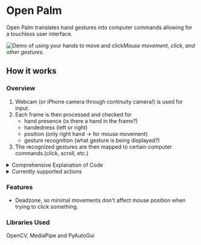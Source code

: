 # Open Palm
Open Palm translates hand gestures into computer commands allowing for a touchless user interface.

![Demo of using your hands to move and click](./assets/openpalm.gif)*Mouse movement, click, and other gestures.*

## How it works
<!-- ![Logic](./assets/logic.png) -->

### Overview
1. Webcam (or iPhone camera through continuity camera!) is used for input.
2. Each frame is then processed and checked for 
    * hand presence (is there a hand in the frame?)
    * handedness (left or right)
    * position (only right hand -> for mouse movement)
    * gesture recognition (what gesture is being displayed?)
3. The recognized gestures are then mapped to certain computer commands.(click, scroll, etc.)

<details>
<summary>Comprehensive Explanation of Code</summary>

1. **Camera Setup:**
    * The script initializes the camera using OpenCV (cv2) to capture the video feed.

2. **Gesture Recognition Initialization:**
    * MediaPipe's hands module (mp.solutions.hands.Hands()) is employed to recognize hand landmarks in each frame.

3. **Gesture Recognition Model Loading:**
    * A gesture recognition model is loaded from the specified path (MODEL_PATH) using MediaPipe's GestureRecognizer.

4. **Frame Processing Loop:**
    * The script enters a continuous loop to process each frame from the camera feed.

5. **Frame Preprocessing:**
    * Each frame is flipped horizontally for consistent orientation.
    * The script defines a region of interest (ROI) on the frame where hand gestures are monitored.

6. **Hand Landmark Detection:**
    * The hand landmarks within the ROI are detected using the MediaPipe hands module.
    * The landmarks' positions are adjusted to match the coordinates of the ROI.

7. **Mouse Movement Calculation:**
    If a right-handed gesture is recognized:
    * The base of the palm is identified, and its position is used to determine the new mouse coordinates.
    * The script calculates the new mouse position within a dead zone, ensuring small hand movements don't trigger mouse actions.
    * The pyautogui library is then used to move the mouse to the new coordinates.

8. **Gesture Recognition and Action Mapping:**
    * The MediaPipe hands module processes the hand landmarks and recognizes gestures asynchronously.
    * Recognized gestures are mapped to specific actions (e.g., scrolling, clicking, or navigating tabs) based on the hand's position and the recognized gesture category.

9. **Display Feedback:**
    * The script overlays real-time feedback on the camera feed, showing the ROI and a sub-rectangle for hand detection.
    * Information about the current frames per second (FPS), handedness, recognized gesture, and its score is displayed on the camera feed.

10. **Continuous Execution:**
    * The loop continues processing frames until the user interrupts by pressing 'q'.

11. **Resource Cleanup:**
    * Upon completion, the script releases the camera resources and closes the MediaPipe hands instance.
</details>

<details>
<summary>Currently supported actions</summary>

- click
- scroll up
- scroll down
- next tab 
- previous tab
- next desktop
- previous desktop
- close tab
</details>

### Features
- Deadzone, so minimal movements don't affect mouse position when trying to click something.

### Libraries Used
OpenCV, MediaPipe and PyAutoGui

